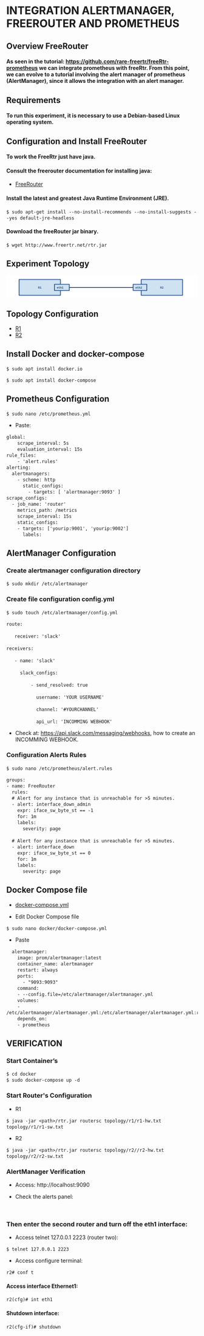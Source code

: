 # INTEGRATION ALERTMANAGER, FREEROUTER AND PROMETHEUS

## Overview FreeRouter

#### As seen in the tutorial: https://github.com/rare-freertr/freeRtr-prometheus we can integrate prometheus with freeRtr. From this point, we can evolve to a tutorial involving the alert manager of prometheus (AlertManager), since it allows the integration with an alert manager.

## Requirements
#### To run this experiment, it is necessary to use a Debian-based Linux operating system.


## Configuration and Install FreeRouter

#### To work the FreeRtr just have java.
#### Consult the freerouter documentation for installing java:

- [FreeRouter](http://www.freertr.net/)

#### Install the latest and greatest Java Runtime Environment (JRE).
```
$ sudo apt-get install --no-install-recommends --no-install-suggests --yes default-jre-headless
```
#### Download the freeRouter jar binary.
```
$ wget http://www.freertr.net/rtr.jar
```


## Experiment Topology

<div style='display: inline-block'>
   <img align="center" alt="Topology" src='../img-topology/topology.png' />
</div>
 
</br>
 
## Topology Configuration
- [R1](https://github.com/Tetzdesen/FreeRouter-Prometheus/tree/main/topology/r1)
- [R2](https://github.com/Tetzdesen/FreeRouter-Prometheus/tree/main/topology/r2)
 

## Install Docker and docker-compose

``` 
$ sudo apt install docker.io 
``` 
```
$ sudo apt install docker-compose 
```


## Prometheus Configuration

```
$ sudo nano /etc/prometheus.yml
```

- Paste:

```
global:
    scrape_interval: 5s
    evaluation_interval: 15s
rule_files:
    - 'alert.rules'
alerting:
  alertmanagers:
    - scheme: http
      static_configs:
        - targets: [ 'alertmanager:9093' ]
scrape_configs:
  - job_name: 'router'
    metrics_path: /metrics
    scrape_interval: 15s
    static_configs:
    - targets: ['yourip:9001', 'yourip:9002']
      labels:
```

## AlertManager Configuration

### Create alertmanager configuration directory 

```
$ sudo mkdir /etc/alertmanager
```
 
### Create file configuration config.yml

```
$ sudo touch /etc/alertmanager/config.yml
```

```
route:
 
   receiver: 'slack'
 
receivers:
 
   - name: 'slack'
 
     slack_configs:
 
         - send_resolved: true
 
           username: 'YOUR USERNAME'
 
           channel: '#YOURCHANNEL'
 
           api_url: 'INCOMMING WEBHOOK'
``` 
- Check at: https://api.slack.com/messaging/webhooks, how to create an INCOMMING WEBHOOK.

### Configuration Alerts Rules

```
$ sudo nano /etc/prometheus/alert.rules
```

```
groups:
- name: FreeRouter
  rules:
  # Alert for any instance that is unreachable for >5 minutes.
  - alert: interface_down_admin
    expr: iface_sw_byte_st == -1
    for: 1m
    labels:
      severity: page
 
  # Alert for any instance that is unreachable for >5 minutes.
  - alert: interface_down
    expr: iface_sw_byte_st == 0
    for: 1m
    labels:
      severity: page
```
## Docker Compose file
- [docker-compose.yml](https://github.com/Tetzdesen/FreeRouter-Prometheus/blob/main/docker/docker-compose.yml)

- Edit Docker Compose file

```
$ sudo nano docker/docker-compose.yml
```

- Paste

```
  alertmanager:
    image: prom/alertmanager:latest
    container_name: alertmanager
    restart: always
    ports:
      - "9093:9093"
    command:
    - --config.file=/etc/alertmanager/alertmanager.yml
    volumes:
    - /etc/alertmanager/alertmanager.yml:/etc/alertmanager/alertmanager.yml:ro
    depends_on:
    - prometheus
```

## VERIFICATION 

### Start Container’s

```
$ cd docker
$ sudo docker-compose up -d
```


### Start Router's Configuration

- R1

```
$ java -jar <path>/rtr.jar routersc topology/r1/r1-hw.txt topology/r1/r1-sw.txt 
```


- R2

```
$ java -jar <path>/rtr.jar routersc topology/r2//r2-hw.txt topology/r2/r2-sw.txt 
```

### AlertManager Verification

- Access: http://localhost:9090

- Check the alerts panel:



</br>

### Then enter the second router and turn off the eth1 interface:
- Access telnet 127.0.0.1 2223 (router two):

```
$ telnet 127.0.0.1 2223
```

- Access configure terminal:

```
r2# conf t
```

#### Access interface Ethernet1:

```
r2(cfg)# int eth1
```

#### Shutdown interface:

```
r2(cfg-if)# shutdown
```

